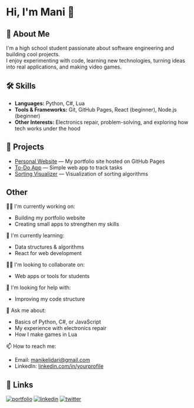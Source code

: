# Hi, I'm Mani 👋


## 🚀 About Me  
I'm a high school student passionate about software engineering and building cool projects.  
I enjoy experimenting with code, learning new technologies, turning ideas into real applications, and making video games.  
## 🛠 Skills
- **Languages:** Python, C#, Lua
- **Tools & Frameworks:** Git, GitHub Pages, React (beginner), Node.js (beginner)  
- **Other Interests:** Electronics repair, problem-solving, and exploring how tech works under the hood  
## 📂 Projects  
- [Personal Website](https://Manikel.github.io) — My portfolio site hosted on GitHub Pages  
- [To-Do App](https://github.com/yourusername/todo-app) — Simple web app to track tasks  
- [Sorting Visualizer](https://github.com/yourusername/sorting-visualizer) — Visualization of sorting algorithms  

## Other
👩‍💻 I'm currently working on:  
- Building my portfolio website  
- Creating small apps to strengthen my skills  

🧠 I'm currently learning:  
- Data structures & algorithms  
- React for web development  

👯‍♀️ I'm looking to collaborate on:
- Web apps or tools for students  

🤔 I'm looking for help with:  
- Improving my code structure

💬 Ask me about:  
- Basics of Python, C#, or JavaScript  
- My experience with electronics repair
- How I make games in Lua

📫 How to reach me:  
- Email: manikelidari@gmail.com 
- LinkedIn: [linkedin.com/in/yourprofile](https://linkedin.com)  
## 🔗 Links
[![portfolio](https://img.shields.io/badge/my_portfolio-000?style=for-the-badge&logo=ko-fi&logoColor=white)](https://katherineoelsner.com/)
[![linkedin](https://img.shields.io/badge/linkedin-0A66C2?style=for-the-badge&logo=linkedin&logoColor=white)](https://www.linkedin.com/)
[![twitter](https://img.shields.io/badge/twitter-1DA1F2?style=for-the-badge&logo=twitter&logoColor=white)](https://twitter.com/)


